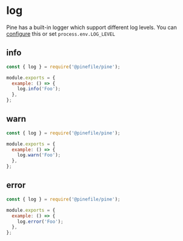 # log

Pine has a built-in logger which support different log levels. You can [configure](config.md) this or set `process.env.LOG_LEVEL`

## info

```js
const { log } = require('@pinefile/pine');

module.exports = {
  example: () => {
    log.info('Foo');
  },
};
```

## warn

```js
const { log } = require('@pinefile/pine');

module.exports = {
  example: () => {
    log.warn('Foo');
  },
};
```

## error

```js
const { log } = require('@pinefile/pine');

module.exports = {
  example: () => {
    log.error('Foo');
  },
};
```
